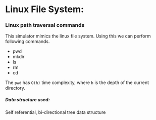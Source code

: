 # Linux File System:

### Linux path traversal commands
This simulator mimics the linux file system.
Using this we can perform following commands.
- pwd
- mkdir
- ls
- rm
- cd

The `pwd` has `O(h)`  time complexity, where `h` is the depth of the current directory.

##### Data structure used:
Self referential, bi-directional tree data structure
